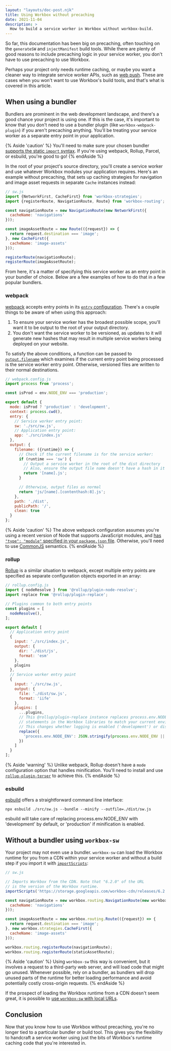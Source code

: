 ```yaml
---
layout: "layouts/doc-post.njk"
title: Using Workbox without precaching
date: 2021-11-04
description: >
  How to build a service worker in Workbox without workbox-build.
---
```


So far, this documentation has been big on precaching, often touching on the `generateSW` and `injectManifest` build tools. While there are plenty of good reasons to include precaching logic in your service worker, you don't have to use precaching to use Workbox.

Perhaps your project only needs runtime caching, or maybe you want a cleaner way to integrate service worker APIs, such as [web push](https://developers.google.com/web/fundamentals/push-notifications/). These are cases when you won't want to use Workbox's build tools, and that's what is covered in this article.

## When using a bundler

Bundlers are prominent in the web development landscape, and there's a good chance your project is using one. If this is the case, it's important to know that you don't need to use a bundler plugin (like `workbox-webpack-plugin`) if you aren't precaching anything. You'll be treating your service worker as a separate entry point in your application.

{% Aside 'caution' %}
You'll need to make sure your chosen bundler [supports the static `import` syntax](https://bundlers.tooling.report/importing-modules/). If you're using webpack, Rollup, Parcel, or esbuild, you're good to go!
{% endAside %}

In the root of your project's source directory, you'll create a service worker and use whatever Workbox modules your application requires. Here's an example without precaching, that sets up caching strategies for navigation and image asset requests in separate `Cache` instances instead:

```js
// sw.js
import {NetworkFirst, CacheFirst} from 'workbox-strategies';
import {registerRoute, NavigationRoute, Route} from 'workbox-routing';

const navigationRoute = new NavigationRoute(new NetworkFirst({
  cacheName: 'navigations'
}));

const imageAssetRoute = new Route(({request}) => {
  return request.destination === 'image';
}, new CacheFirst({
  cacheName: 'image-assets'
}));

registerRoute(navigationRoute);
registerRoute(imageAssetRoute);
```

From here, it's a matter of specifying this service worker as an entry point in your bundler of choice. Below are a few examples of how to do that in a few popular bundlers.

### webpack

[webpack](https://webpack.js.org/) accepts entry points in its [`entry` configuration](https://webpack.js.org/configuration/entry-context/#entry). There's a couple things to be aware of when using this approach:

1. To ensure your service worker has the broadest possible scope, you'll want it to be output to the root of your output directory.
2. You don't want the service worker to be versioned, as updates to it will generate new hashes that may result in multiple service workers being deployed on your website.

To satisfy the above conditions, a function can be passed to [`output.filename`](https://webpack.js.org/configuration/output/#outputfilename) which examines if the current entry point being processed is the service worker entry point. Otherwise, versioned files are written to their normal destinations.

```js
// webpack.config.js
import process from 'process';

const isProd = env.NODE_ENV === 'production';

export default {
  mode: isProd ? 'production' : 'development',
  context: process.cwd(),
  entry: {
    // Service worker entry point:
    sw: './src/sw.js',
    // Application entry point:
    app: './src/index.js'
  },
  output: {
    filename: ({runtime}) => {
      // Check if the current filename is for the service worker:
      if (runtime === 'sw') {
        // Output a service worker in the root of the dist directory
        // Also, ensure the output file name doesn't have a hash in it
        return '[name].js';
      }

      // Otherwise, output files as normal
      return 'js/[name].[contenthash:8].js';
    },
    path: './dist',
    publicPath: '/',
    clean: true
  }
};
```

{% Aside 'caution' %}
The above webpack configuration assumes you're using a recent version of Node that supports JavaScript modules, and [has `"type": "module"` specified in your `package.json` file](https://nodejs.org/api/packages.html#packages_type). Otherwise, you'll need to use [CommonJS](https://en.wikipedia.org/wiki/CommonJS) semantics.
{% endAside %}

### rollup

[Rollup](https://rollupjs.org/) is a similar situation to webpack, except multiple entry points are specified as separate configuration objects exported in an array:

```js
// rollup.config.js
import { nodeResolve } from '@rollup/plugin-node-resolve';
import replace from '@rollup/plugin-replace';

// Plugins common to both entry points
const plugins = [
  nodeResolve(),
];

export default [
  // Application entry point
  {
    input: './src/index.js',
    output: {
      dir: './dist/js',
      format: 'esm'
    },
    plugins
  },
  // Service worker entry point
  {
    input: './src/sw.js',
    output: {
      file: './dist/sw.js',
      format: 'iife'
    },
    plugins: [
      ...plugins,
      // This @rollup/plugin-replace instance replaces process.env.NODE_ENV
      // statements in the Workbox libraries to match your current environment.
      // This changes whether logging is enabled ('development') or disabled ('production').
      replace({
        'process.env.NODE_ENV': JSON.stringify(process.env.NODE_ENV || 'production')
      })
    ]
  }
];
```

{% Aside 'warning' %}
Unlike webpack, Rollup doesn't have a `mode` configuration option that handles minification. You'll need to install and use [`rollup-plugin-terser`](https://www.npmjs.com/package/rollup-plugin-terser) to achieve this.
{% endAside %}

### esbuild

[esbuild](https://esbuild.github.io/) offers a straightforward command line interface:

```shell
npx esbuild ./src/sw.js --bundle --minify --outfile=./dist/sw.js
```

esbuild will take care of replacing process.env.NODE_ENV with 'development' by default, or 'production' if minification is enabled.

## Without a bundler using `workbox-sw`

Your project may not even use a bundler. `workbox-sw` can load the Workbox runtime for you from a CDN within your service worker and without a build step if you import it with [`importScripts`](https://developer.mozilla.org/docs/Web/API/WorkerGlobalScope/importScripts):

```js
// sw.js

// Imports Workbox from the CDN. Note that "6.2.0" of the URL
// is the version of the Workbox runtime.
importScripts('https://storage.googleapis.com/workbox-cdn/releases/6.2.0/workbox-sw.js');

const navigationRoute = new workbox.routing.NavigationRoute(new workbox.strategies.NetworkFirst({
  cacheName: 'navigations'
}));

const imageAssetRoute = new workbox.routing.Route(({request}) => {
  return request.destination === 'image';
}, new workbox.strategies.CacheFirst({
  cacheName: 'image-assets'
}));

workbox.routing.registerRoute(navigationRoute);
workbox.routing.registerRoute(staticAssetRoute);
```

{% Aside 'caution' %}
Using `workbox-sw` this way is convenient, but it involves a request to a third-party web server, and will load code that might go unused. Whenever possible, rely on a bundler, as bundlers will drop unused parts of the runtime for better loading performance and avoid potentially costly cross-origin requests.
{% endAside %}

If the prospect of loading the Workbox runtime from a CDN doesn't seem great, it is possible to [use `workbox-sw` with local  URLs](/docs/workbox/modules/workbox-sw#using_local_workbox_files_instead_of_cdn).

## Conclusion

Now that you know how to use Workbox without precaching, you're no longer tied to a particular bundler or build tool. This gives you the flexibility to handcraft a service worker using just the bits of Workbox's runtime caching code that you're interested in.
